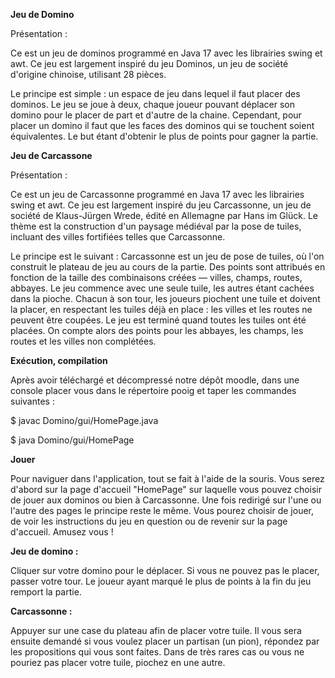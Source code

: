 **Jeu de Domino**

Présentation :

Ce est un jeu de dominos programmé en Java 17 avec les librairies swing et awt. Ce jeu est largement inspiré du jeu Dominos, un jeu de société d'origine chinoise, utilisant 28 pièces.

Le principe est simple : un espace de jeu dans lequel il faut placer des dominos. Le jeu se joue à deux, chaque joueur pouvant déplacer son domino pour le placer de part et d'autre de
la chaine. Cependant, pour placer un domino il faut que les faces des dominos qui se touchent soient équivalentes. Le but étant d'obtenir le plus de points pour gagner la partie.

**Jeu de Carcassone**

Présentation :

Ce est un jeu de Carcassonne programmé en Java 17 avec les librairies swing et awt. Ce jeu est largement inspiré du jeu Carcassonne, un jeu de société de Klaus-Jürgen Wrede, édité en
Allemagne par Hans im Glück. Le thème est la construction d'un paysage médiéval par la pose de tuiles, incluant des villes fortifiées telles que Carcassonne.

Le principe est le suivant : Carcassonne est un jeu de pose de tuiles, où l'on construit le plateau de jeu au cours de la partie. Des points sont attribués en fonction de la taille
des combinaisons créées — villes, champs, routes, abbayes. Le jeu commence avec une seule tuile, les autres étant cachées dans la pioche. Chacun à son tour, les joueurs piochent une
tuile et doivent la placer, en respectant les tuiles déjà en place : les villes et les routes ne peuvent être coupées.
Le jeu est terminé quand toutes les tuiles ont été placées. On compte alors des points pour les abbayes, les champs, les routes et les villes non complétées.


**Exécution, compilation**

Après avoir téléchargé et décompressé notre dépôt moodle, dans une console placer vous dans le répertoire pooig et taper les commandes suivantes :

$ javac Domino/gui/HomePage.java

$ java Domino/gui/HomePage

**Jouer**

Pour naviguer dans l'application, tout se fait à l'aide de la souris. Vous serez d'abord sur la page d'accueil "HomePage" sur laquelle vous pouvez choisir de jouer aux dominos ou bien à
Carcassonne. Une fois redirigé sur l'une ou l'autre des pages le principe reste le même. Vous pourez choisir de jouer, de voir les instructions du jeu en question ou de revenir sur la
page d'accueil. Amusez vous !


**Jeu de domino :**

Cliquer sur votre domino pour le déplacer. Si vous ne pouvez pas le placer, passer votre tour. Le joueur ayant marqué le plus de points à la fin du jeu remport la partie.

**Carcassonne :**

Appuyer sur une case du plateau afin de placer votre tuile. Il vous sera ensuite demandé si vous voulez placer un partisan (un pion), répondez par les propositions qui vous sont faites.
Dans de très rares cas ou vous ne pouriez pas placer votre tuile, piochez en une autre.
